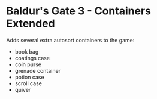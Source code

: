 # Baldur's Gate 3 - Containers Extended

Adds several extra autosort containers to the game:
- book bag
- coatings case
- coin purse
- grenade container
- potion case
- scroll case
- quiver
